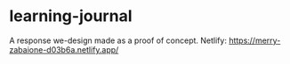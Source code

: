 # learning-journal
A response we-design made as a proof of concept.
Netlify: https://merry-zabaione-d03b6a.netlify.app/
